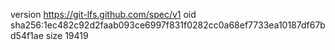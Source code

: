version https://git-lfs.github.com/spec/v1
oid sha256:1ec482c92d2faab093ce6997f831f0282cc0a68ef7733ea10187df67bd54f1ae
size 19419
